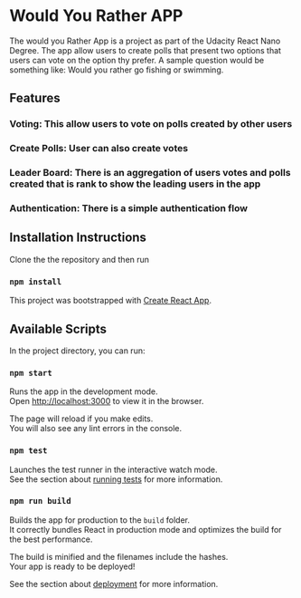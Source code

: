 # Would You Rather APP

The would you Rather App is a project as part of the Udacity React Nano Degree.
The app allow users to create polls that present two options that users can vote on the
option thy prefer. A sample question would be something like: Would you rather
go fishing or swimming.

## Features

### Voting: This allow users to vote on polls created by other users

### Create Polls: User can also create votes

### Leader Board: There is an aggregation of users votes and polls created that is rank to show the leading users in the app

### Authentication: There is a simple authentication flow

## Installation Instructions

Clone the the repository and then run

### `npm install`

This project was bootstrapped with [Create React App](https://github.com/facebook/create-react-app).

## Available Scripts

In the project directory, you can run:

### `npm start`

Runs the app in the development mode.<br>
Open [http://localhost:3000](http://localhost:3000) to view it in the browser.

The page will reload if you make edits.<br>
You will also see any lint errors in the console.

### `npm test`

Launches the test runner in the interactive watch mode.<br>
See the section about [running tests](https://facebook.github.io/create-react-app/docs/running-tests) for more information.

### `npm run build`

Builds the app for production to the `build` folder.<br>
It correctly bundles React in production mode and optimizes the build for the best performance.

The build is minified and the filenames include the hashes.<br>
Your app is ready to be deployed!

See the section about [deployment](https://facebook.github.io/create-react-app/docs/deployment) for more information.
